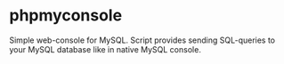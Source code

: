phpmyconsole
============

Simple web-console  for MySQL. Script provides sending SQL-queries to your MySQL database like in native MySQL console.